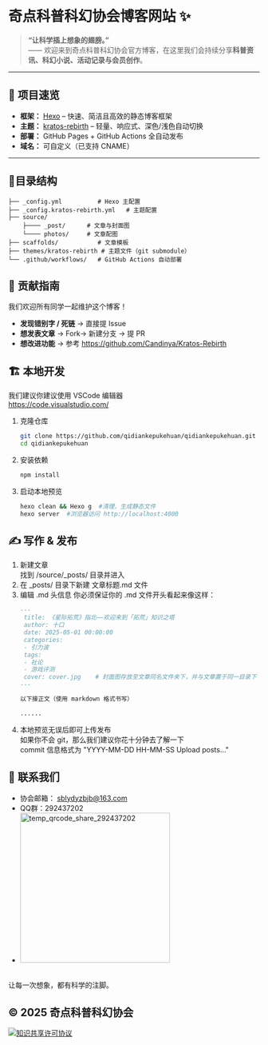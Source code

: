 # 奇点科普科幻协会博客网站 ✨

> **“让科学插上想象的翅膀。”**  
> —— 欢迎来到奇点科普科幻协会官方博客，在这里我们会持续分享**科普资讯、科幻小说、活动记录与会员创作**。

---

## 🚀 项目速览
- **框架：** [Hexo](https://hexo.io) – 快速、简洁且高效的静态博客框架  
- **主题：** [kratos-rebirth](https://github.com/Candinya/kratos-rebirth) – 轻量、响应式、深色/浅色自动切换  
- **部署：** GitHub Pages + GitHub Actions 全自动发布  
- **域名：** 可自定义（已支持 CNAME）

---

## 📂目录结构
    ├── _config.yml          # Hexo 主配置
    ├── _config.kratos-rebirth.yml   # 主题配置
    ├── source/
        ├──── _post/      # 文章与封面图
        └──── photos/     # 文章配图
    ├── scaffolds/           # 文章模板
    ├── themes/kratos-rebirth # 主题文件（git submodule）
    └── .github/workflows/   # GitHub Actions 自动部署

## 🤝 贡献指南
我们欢迎所有同学一起维护这个博客！
- **发现错别字 / 死链** → 直接提 Issue
- **想发表文章** → Fork→ 新建分支 → 提 PR
- **想改进功能** → 参考 https://github.com/Candinya/Kratos-Rebirth

## 🏗️ 本地开发
我们建议你建议使用 VSCode 编辑器
<br>
https://code.visualstudio.com/
1. 克隆仓库
   ```bash
   git clone https://github.com/qidiankepukehuan/qidiankepukehuan.git
   cd qidiankepukehuan
   ```
2. 安装依赖
   ```bash
   npm install
   ```
3. 启动本地预览
   ```bash
   hexo clean && Hexo g  #清理，生成静态文件
   hexo server  #浏览器访问 http://localhost:4000
   ```
## ✍️ 写作 & 发布
1. 新建文章
   <br>
   找到 /source/_posts/ 目录并进入
2. 在 _posts/ 目录下新建 文章标题.md 文件
3. 编辑 .md 头信息
   你必须保证你的 .md 文件开头看起来像这样：
   ```markdown
   ---
    title: 《星际拓荒》指北——欢迎来到「拓荒」知识之塔
    author: 十口
    date: 2025-05-01 00:00:00
    categories: 
    - 引力波
    tags:
    - 社论
    - 游戏评测
    cover: cover.jpg    # 封面图存放至文章同名文件夹下，并与文章置于同一目录下
   ---

   以下接正文（使用 markdown 格式书写）

   ......
   ```
4. 本地预览无误后即可上传发布
<br> 如果你不会 git，那么我们建议你花十分钟去了解一下
<br> commit 信息格式为 "YYYY-MM-DD HH-MM-SS Upload posts..."

## 👀 联系我们
- 协会邮箱： sblydyzbjb@163.com
- QQ群：292437202
- <img width="300" height="300" alt="temp_qrcode_share_292437202" src="https://github.com/user-attachments/assets/ffc50f47-4ea8-4bb3-a6e6-a5a84d8cedd5" />
      
<br> 让每一次想象，都有科学的注脚。


## © 2025 奇点科普科幻协会
<a rel="license" href="http://creativecommons.org/licenses/by-nc-sa/4.0/">
  <img alt="知识共享许可协议" src="https://licensebuttons.net/l/by-nc-sa/4.0/80x15.png" />
</a>
